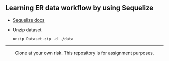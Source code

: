 Learning ER data workflow by using Sequelize 
---------------------------------------------

* [Sequelize docs](https://sequelize.org/v5/)

* Unzip dataset 
  ```shell
  unzip Dataset.zip -d ./data
  ```

---

<div align="center">
  Clone at your own risk. This repository is for assignment purposes.
</div>